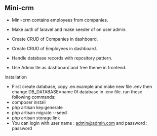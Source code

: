 ## Mini-crm

- Mini-crm contains employees from companies.

- Make auth of laravel and make seeder of on user admin.
- Create CRUD of Companies in dashboard.
- Create CRUD of Employees in dashboard.
- Handle database records with repository pattern. 
- Use Admin lte as dashboard and free theme in frontend.

Installation
- First create database, copy .en.example and make new file .env
 then change 
 DB_DATABASE=name 0f database
 in .env file.
 run these following commands:
- composer install
- php artisan key:generate
- php artisan migrate --seed
- php artisan storage:link
- You can login with user name : admin@admin.com
and password : password
